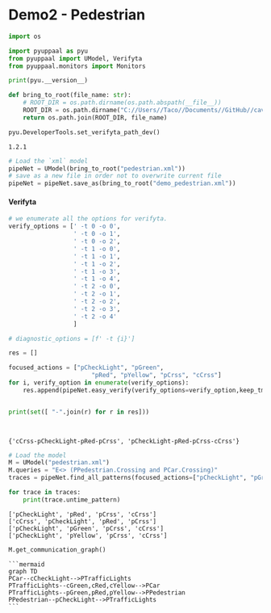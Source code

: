 # Demo2 - Pedestrian


```python
import os

import pyuppaal as pyu
from pyuppaal import UModel, Verifyta
from pyuppaal.monitors import Monitors

print(pyu.__version__)

def bring_to_root(file_name: str):
    # ROOT_DIR = os.path.dirname(os.path.abspath(__file__))
    ROOT_DIR = os.path.dirname("C://Users//Taco//Documents//GitHub//cav2024//Demo-Pedestrian//")
    return os.path.join(ROOT_DIR, file_name)

pyu.DeveloperTools.set_verifyta_path_dev()
```

    1.2.1
    


```python
# Load the `xml` model
pipeNet = UModel(bring_to_root("pedestrian.xml"))
# save as a new file in order not to overwrite current file
pipeNet = pipeNet.save_as(bring_to_root("demo_pedestrian.xml"))
```

#### Verifyta


```python
# we enumerate all the options for verifyta.
verify_options = [' -t 0 -o 0',
                  ' -t 0 -o 1',
                  ' -t 0 -o 2',
                  ' -t 1 -o 0',
                  ' -t 1 -o 1',
                  ' -t 1 -o 2',
                  ' -t 1 -o 3',
                  ' -t 1 -o 4',
                  ' -t 2 -o 0', 
                  ' -t 2 -o 1',
                  ' -t 2 -o 2',
                  ' -t 2 -o 3',
                  ' -t 2 -o 4'
                  ] 

# diagnostic_options = [f' -t {i}']

res = []

focused_actions = ["pCheckLight", "pGreen",
                       "pRed", "pYellow", "pCrss", "cCrss"]
for i, verify_option in enumerate(verify_options):
    res.append(pipeNet.easy_verify(verify_options=verify_option,keep_tmp_file=False).filter_by_actions(focused_actions).untime_pattern)


print(set([ "-".join(r) for r in res]))

    
```

    {'cCrss-pCheckLight-pRed-pCrss', 'pCheckLight-pRed-pCrss-cCrss'}
    


```python
# Load the model
M = UModel("pedestrian.xml")
M.queries = "E<> (PPedestrian.Crossing and PCar.Crossing)"
traces = pipeNet.find_all_patterns(focused_actions=["pCheckLight", "pGreen", "pRed", "pYellow", "pCrss", "cCrss"],keep_tmp_file=False)

for trace in traces:
    print(trace.untime_pattern)
```

    ['pCheckLight', 'pRed', 'pCrss', 'cCrss']
    ['cCrss', 'pCheckLight', 'pRed', 'pCrss']
    ['pCheckLight', 'pGreen', 'pCrss', 'cCrss']
    ['pCheckLight', 'pYellow', 'pCrss', 'cCrss']
    


```python
M.get_communication_graph()
```




    ```mermaid
    graph TD
    PCar--cCheckLight-->PTrafficLights
    PTrafficLights--cGreen,cRed,cYellow-->PCar
    PTrafficLights--pGreen,pRed,pYellow-->PPedestrian
    PPedestrian--pCheckLight-->PTrafficLights
    ```


